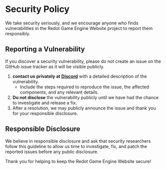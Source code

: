 # Security Policy

We take security seriously, and we encourage anyone who finds vulnerabilities in the Redot Game Engine Website project to report them responsibly.


## Reporting a Vulnerability

If you discover a security vulnerability, please do not create an issue on the GitHub issue tracker as it will be visible publicly.

1. **contact us privately at [Discord](https://discord.gg/redot)** with a detailed description of the vulnerability.
   - Include the steps required to reproduce the issue, the affected components, and any relevant details.
2. **Do not disclose** the vulnerability publicly until we have had the chance to investigate and release a fix.
3. After a resolution, we may publicly announce the issue and thank you for your responsible disclosure.

## Responsible Disclosure

We believe in responsible disclosure and ask that security researchers follow this guideline to allow us time to investigate, fix, and patch the reported issues before any public disclosure.

Thank you for helping to keep the Redot Game Engine Website secure!